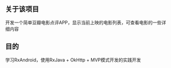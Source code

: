 ## 关于该项目
开发一个简单豆瓣电影点评APP，显示当前上映的电影列表，可查看电影的一些详细内容
## 目的
学习RxAndroid，使用RxJava + OkHttp + MVP模式开发的实践开发